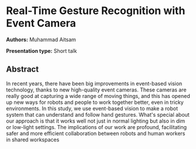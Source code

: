 # Real-Time Gesture Recognition with Event Camera

**Authors:** Muhammad Aitsam

**Presentation type:** Short talk

## Abstract

In recent years, there have been big improvements in event-based vision technology, thanks to new high-quality event cameras. These cameras are really good at capturing a wide range of moving things, and this has opened up new ways for robots and people to work together better, even in tricky environments. In this study, we use event-based vision to make a robot system that can understand and follow hand gestures. What's special about our approach is that it works well not just in normal lighting but also in dim or low-light settings. The implications of our work are profound, facilitating safer and more efficient collaboration between robots and human workers in shared workspaces